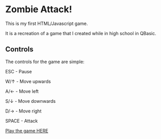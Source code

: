 # Zombie Attack!
This is my first HTML/Javascript game.

It is a recreation of a game that I created while in high school in QBasic.



## Controls
The controls for the game are simple:

ESC - Pause

W/&uarr; - Move upwards

A/&larr; - Move left

S/&darr; - Move downwards

D/&rarr; - Move right

SPACE - Attack


[Play the game HERE](http://mwrouse.com/~zombieattack)
